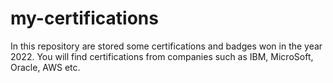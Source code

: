 # my-certifications
In this repository are stored some certifications and badges won in the year 2022. You will find certifications from companies such as IBM, MicroSoft, Oracle, AWS etc.
